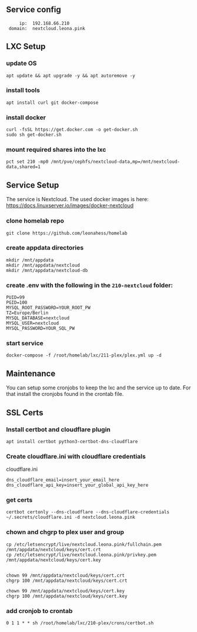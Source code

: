 ## Service config

```
     ip:  192.168.66.210
 domain:  nextcloud.leona.pink
```

## LXC Setup

### update OS

```
apt update && apt upgrade -y && apt autoremove -y
```

### install tools

```
apt install curl git docker-compose
```

### install docker

```
curl -fsSL https://get.docker.com -o get-docker.sh
sudo sh get-docker.sh
```

### mount required shares into the lxc

```
pct set 210 -mp0 /mnt/pve/cephfs/nextcloud-data,mp=/mnt/nextcloud-data,shared=1
```

## Service Setup

The service is Nextcloud.
The used docker images is here: https://docs.linuxserver.io/images/docker-nextcloud

### clone homelab repo

```
git clone https://github.com/leonahess/homelab
```

### create appdata directories

```
mkdir /mnt/appdata
mkdir /mnt/appdata/nextcloud
mkdir /mnt/appdata/nextcloud-db
```

### create .env with the following in the `210-nextcloud` folder:

```
PUID=99
PGID=100
MYSQL_ROOT_PASSWORD=YOUR_ROOT_PW
TZ=Europe/Berlin
MYSQL_DATABASE=nextcloud
MYSQL_USER=nextcloud
MYSQL_PASSWORD=YOUR_SQL_PW
```

### start service

```
docker-compose -f /root/homelab/lxc/211-plex/plex.yml up -d
```

## Maintenance

You can setup some cronjobs to keep the lxc and the service up to date. For that install the cronjobs found in the crontab file. 

## SSL Certs

### Install certbot and cloudflare plugin

```
apt install certbot python3-certbot-dns-cloudflare
```

### Create cloudflare.ini with cloudflare credentials

cloudflare.ini
```
dns_cloudflare_email=insert_your_email_here
dns_cloudflare_api_key=insert_your_global_api_key_here
```

### get certs

```
certbot certonly --dns-cloudflare --dns-cloudflare-credentials ~/.secrets/cloudflare.ini -d nextcloud.leona.pink
```

### chown and chgrp to plex user and group

```
cp /etc/letsencrypt/live/nextcloud.leona.pink/fullchain.pem /mnt/appdata/nextcloud/keys/cert.crt
cp /etc/letsencrypt/live/nextcloud.leona.pink/privkey.pem /mnt/appdata/nextcloud/keys/cert.key


chown 99 /mnt/appdata/nextcloud/keys/cert.crt
chgrp 100 /mnt/appdata/nextcloud/keys/cert.crt

chown 99 /mnt/appdata/nextcloud/keys/cert.key
chgrp 100 /mnt/appdata/nextcloud/keys/cert.key
```

### add cronjob to crontab

```
0 1 1 * * sh /root/homelab/lxc/210-plex/crons/certbot.sh
```
